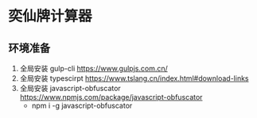 # 奕仙牌计算器

## 环境准备

1. 全局安装 gulp-cli https://www.gulpjs.com.cn/
2. 全局安装 typescirpt https://www.tslang.cn/index.html#download-links
3. 全局安装 javascript-obfuscator https://www.npmjs.com/package/javascript-obfuscator
    * npm i -g javascript-obfuscator